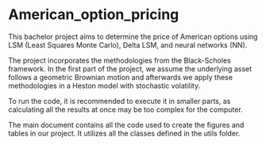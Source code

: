 # American_option_pricing
This bachelor project aims to determine the price of American options using LSM (Least Squares Monte Carlo), Delta LSM, and neural networks (NN).

The project incorporates the methodologies from the Black-Scholes framework. In the first part of the project, we assume the underlying asset follows a geometric Brownian motion and afterwards we apply these methodologies in a Heston model with stochastic volatility.

To run the code, it is recommended to execute it in smaller parts, as calculating all the results at once may be too complex for the computer.

The main document contains all the code used to create the figures and tables in our project. It utilizes all the classes defined in the utils folder.
